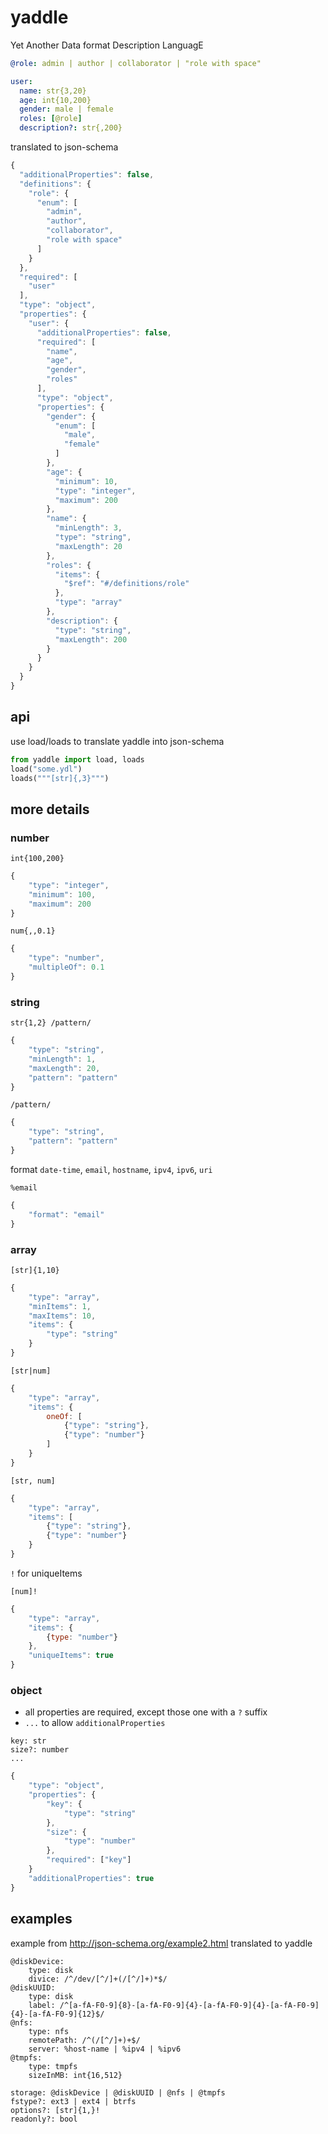 # yaddle

Yet Another Data format Description LanguagE

```yaml
@role: admin | author | collaborator | "role with space"

user:
  name: str{3,20}
  age: int{10,200}
  gender: male | female
  roles: [@role]
  description?: str{,200}
```

translated to json-schema
```javascript
{
  "additionalProperties": false,
  "definitions": {
    "role": {
      "enum": [
        "admin",
        "author",
        "collaborator",
        "role with space"
      ]
    }
  },
  "required": [
    "user"
  ],
  "type": "object",
  "properties": {
    "user": {
      "additionalProperties": false,
      "required": [
        "name",
        "age",
        "gender",
        "roles"
      ],
      "type": "object",
      "properties": {
        "gender": {
          "enum": [
            "male",
            "female"
          ]
        },
        "age": {
          "minimum": 10,
          "type": "integer",
          "maximum": 200
        },
        "name": {
          "minLength": 3,
          "type": "string",
          "maxLength": 20
        },
        "roles": {
          "items": {
            "$ref": "#/definitions/role"
          },
          "type": "array"
        },
        "description": {
          "type": "string",
          "maxLength": 200
        }
      }
    }
  }
}
```

## api

use load/loads to translate yaddle into json-schema

```py
from yaddle import load, loads
load("some.ydl")
loads("""[str]{,3}""")
```

## more details

### number

```
int{100,200}
```

```javascript
{
    "type": "integer",
    "minimum": 100,
    "maximum": 200
}
```

```
num{,,0.1}
```

```javascript
{
    "type": "number",
    "multipleOf": 0.1
}
```

### string

```
str{1,2} /pattern/
```

```javascript
{
    "type": "string",
    "minLength": 1,
    "maxLength": 20,
    "pattern": "pattern"
}
```

```
/pattern/
```

```javascript
{
    "type": "string",
    "pattern": "pattern"
}
```

format `date-time`, `email`, `hostname`, `ipv4`, `ipv6`, `uri`

```
%email
```

```javascript
{
    "format": "email"
}
```

### array

```
[str]{1,10}
```

```javascript
{
    "type": "array",
    "minItems": 1,
    "maxItems": 10,
    "items": {
        "type": "string"
    }
}
```

```
[str|num]
```

```javascript
{
    "type": "array",
    "items": {
        oneOf: [
            {"type": "string"},
            {"type": "number"}
        ]
    }
}
```

```
[str, num]
```

```javascript
{
    "type": "array",
    "items": [
        {"type": "string"},
        {"type": "number"}
    }
}
```

`!` for uniqueItems

```
[num]!
```

```javascript
{
    "type": "array",
    "items": {
        {type: "number"}
    },
    "uniqueItems": true
}
```

### object

- all properties are required, except those one with a `?` suffix
- `...` to allow `additionalProperties`

```
key: str
size?: number
...
```

```javascript
{
    "type": "object",
    "properties": {
        "key": {
            "type": "string"
        },
        "size": {
            "type": "number"
        },
        "required": ["key"]
    }
    "additionalProperties": true
}
```

## examples

example from http://json-schema.org/example2.html translated to yaddle

```
@diskDevice:
    type: disk
    divice: /^/dev/[^/]+(/[^/]+)*$/
@diskUUID:
    type: disk
    label: /^[a-fA-F0-9]{8}-[a-fA-F0-9]{4}-[a-fA-F0-9]{4}-[a-fA-F0-9]{4}-[a-fA-F0-9]{12}$/
@nfs:
    type: nfs
    remotePath: /^(/[^/]+)+$/
    server: %host-name | %ipv4 | %ipv6
@tmpfs:
    type: tmpfs
    sizeInMB: int{16,512}

storage: @diskDevice | @diskUUID | @nfs | @tmpfs
fstype?: ext3 | ext4 | btrfs
options?: [str]{1,}!
readonly?: bool
```
